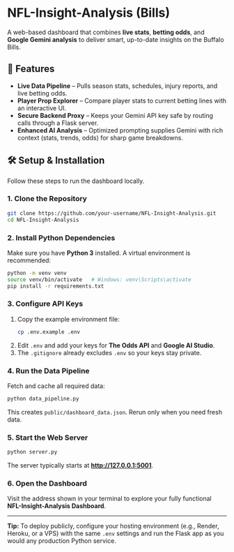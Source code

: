# NFL-Insight-Analysis (Bills)

A web-based dashboard that combines **live stats**, **betting odds**, and **Google Gemini analysis** to deliver smart, up-to-date insights on the Buffalo Bills.

## 🚀 Features
- **Live Data Pipeline** – Pulls season stats, schedules, injury reports, and live betting odds.  
- **Player Prop Explorer** – Compare player stats to current betting lines with an interactive UI.  
- **Secure Backend Proxy** – Keeps your Gemini API key safe by routing calls through a Flask server.  
- **Enhanced AI Analysis** – Optimized prompting supplies Gemini with rich context (stats, trends, odds) for sharp game breakdowns.

## 🛠️ Setup & Installation
Follow these steps to run the dashboard locally.

### 1. Clone the Repository
```bash
git clone https://github.com/your-username/NFL-Insight-Analysis.git
cd NFL-Insight-Analysis
```

### 2. Install Python Dependencies
Make sure you have **Python 3** installed. A virtual environment is recommended:
```bash
python -m venv venv
source venv/bin/activate   # Windows: venv\Scripts\activate
pip install -r requirements.txt
```

### 3. Configure API Keys
1. Copy the example environment file:
   ```bash
   cp .env.example .env
   ```
2. Edit `.env` and add your keys for **The Odds API** and **Google AI Studio**.  
3. The `.gitignore` already excludes `.env` so your keys stay private.

### 4. Run the Data Pipeline
Fetch and cache all required data:
```bash
python data_pipeline.py
```
This creates `public/dashboard_data.json`. Rerun only when you need fresh data.

### 5. Start the Web Server
```bash
python server.py
```
The server typically starts at **http://127.0.0.1:5001**.

### 6. Open the Dashboard
Visit the address shown in your terminal to explore your fully functional **NFL-Insight-Analysis Dashboard**.

---

**Tip:** To deploy publicly, configure your hosting environment (e.g., Render, Heroku, or a VPS) with the same `.env` settings and run the Flask app as you would any production Python service.
